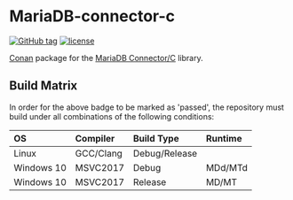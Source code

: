 # MariaDB-connector-c

[![GitHub tag](https://img.shields.io/github/tag/StableCoder/mariadb-connector-c.svg)](https://github.com/StableCoder/mariadb-connector-c/releases)
[![license](https://img.shields.io/badge/license-MIT-blue.svg)](https://git.stabletec.com/conan/mariadb-connector-c/blob/master/LICENSE)

[Conan](https://www.conan.io/) package for the [MariaDB Connector/C](https://mariadb.com/kb/en/library/mariadb-connector-c/) library.

## Build Matrix

In order for the above badge to be marked as 'passed', the repository must build under all combinations of the following conditions:

| OS         | Compiler  | Build Type    | Runtime |
| :--------- | :-------- | :------------ | :------ |
| Linux      | GCC/Clang | Debug/Release |         |
| Windows 10 | MSVC2017  | Debug         | MDd/MTd |
| Windows 10 | MSVC2017  | Release       | MD/MT   |